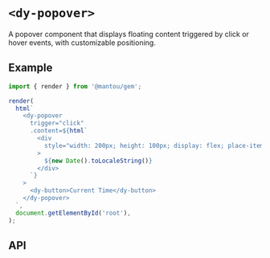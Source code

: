 # `<dy-popover>`

A popover component that displays floating content triggered by click or hover events, with customizable positioning.

## Example

<gbp-sandpack dependencies="@mantou/gem, duoyun-ui">

```ts
import { render } from '@mantou/gem';

render(
  html`
    <dy-popover
      trigger="click"
      .content=${html`
        <div
          style="width: 200px; height: 100px; display: flex; place-items: center; place-content: center;"
        >
          ${new Date().toLocaleString()}
        </div>
      `}
    >
      <dy-button>Current Time</dy-button>
    </dy-popover>
  `,
  document.getElementById('root'),
);
```

</gbp-sandpack>

## API

<gbp-api name="dy-popover" src="/src/elements/popover.ts"></gbp-api>
